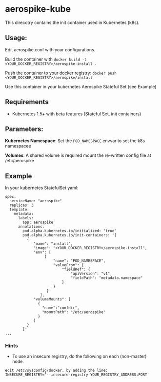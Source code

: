 # aerospike-kube

This direcotry contains the init container used in Kubernetes (k8s).

## Usage:

Edit aerospike.conf with your configurations.

Build the container with `docker build -t <YOUR_DOCKER_REGISTRY>/aerospike-install .`

Push the container to your docker registry: `docker push <YOUR_DOCKER_REGISTRY>/aerospike/install`

Use this container in your kubernetes Aerospike Stateful Set (see Example)

## Requirements

* Kubernetes 1.5+ with beta features (Stateful Set, init containers)

## Parameters:

**Kubernetes Namespace**: Set the `POD_NAMESPACE` envvar to set the k8s namespacee 

**Volumes**: A shared volume is required mount the re-written config file at /etc/aerospike


## Example

In your kubernetes StatefulSet yaml:

```
spec:
  serviceName: "aerospike"
  replicas: 3
  template:
    metadata:
      labels:
        app: aerospike
      annotations:
        pod.alpha.kubernetes.io/initialized: "true"
        pod.alpha.kubernetes.io/init-containers: '[
          {
             "name": "install",
             "image": "<YOUR_DOCKER_REGISTRY>/aerospike-install",
             "env": [
                  {
                      "name": "POD_NAMESPACE",
                      "valueFrom": {
                          "fieldRef": {
                              "apiVersion": "v1",
                              "fieldPath": "metadata.namespace"
                          }
                      }
                   }
                ],
             "volumeMounts": [
               {
                 "name":"confdir",
                 "mountPath": "/etc/aerospike"
               }
             ]
          }
        ]'
...
```
### Hints

* To use an insecure registry, do the following on each (non-master) node.
```
edit /etc/sysconfig/docker, by adding the line:
INSECURE_REGISTRY='--insecure-registry YOUR_REGISTRY_ADDRESS:PORT'
```
